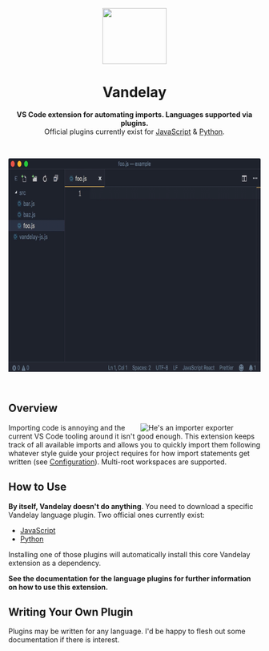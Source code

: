 <p align="center"><img src="https://raw.githubusercontent.com/ericbiewener/vscode-vandelay/master/logo.png" width="128" height="112" align="center" /></p>
<h1 align="center">Vandelay</h1>

<p align="center">
  <strong>VS Code extension for automating imports. Languages supported via plugins.</strong>
  <br />
  Official plugins currently exist for <a href="https://github.com/ericbiewener/vscode-vandelay-js">JavaScript</a> &amp; <a href="https://github.com/ericbiewener/vscode-vandelay-py">Python</a>.
</p>

<br />
<p align="center">
<img src="https://raw.githubusercontent.com/ericbiewener/vscode-vandelay-js/master/artwork/animation.gif" width="757" height="426" align="center" />
</p>
<br />

## Overview
<a href="https://www.youtube.com/watch?v=W4AN8Eb2LL0&t=2m10s" target="_blank"><img src="https://raw.githubusercontent.com/ericbiewener/vscode-vandelay/master/artwork/video.jpg" alt="He's an importer exporter" width="240" align="right" /></a>
Importing code is annoying and the current VS Code tooling around it isn't good enough.
This extension keeps track of all available imports and allows you to quickly import them following
whatever style guide your project requires for how import statements get written (see
[Configuration](#configuration)). Multi-root workspaces are supported.

## How to Use
**By itself, Vandelay doesn't do anything**. You need to download a specific Vandelay language plugin. Two official ones currently exist:
- [JavaScript](https://github.com/ericbiewener/vscode-vandelay-js)
- [Python](https://github.com/ericbiewener/vscode-vandelay-py)

Installing one of those plugins will automatically install this core Vandelay extension as a dependency.

**See the documentation for the language plugins for further information on how to use this extension.**

## Writing Your Own Plugin
Plugins may be written for any language. I'd be happy to flesh out some documentation if there is interest.
